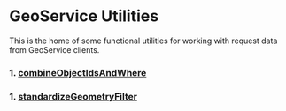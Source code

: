 # GeoService Utilities

This is the home of some functional utilities for working with request data from GeoService clients.

### 1. [combineObjectIdsAndWhere](src/combineObjectIdsAndWhere/README.md)
### 1. [standardizeGeometryFilter](src/standardize-geometry-filter/README.md)
